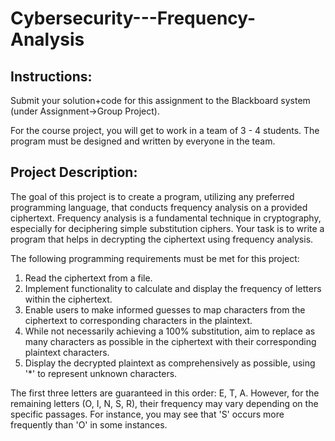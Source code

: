 # Cybersecurity---Frequency-Analysis

## Instructions:
Submit your solution+code for this assignment to the Blackboard system (under Assignment->Group Project).

For the course project, you will get to work in a team of 3 - 4 students. The program must be designed and written by everyone in the team.

## Project Description:
The goal of this project is to create a program, utilizing any preferred programming language, that conducts frequency analysis on a provided ciphertext. Frequency analysis is a fundamental technique in cryptography, especially for deciphering simple substitution ciphers. Your task is to write a program that helps in decrypting the ciphertext using frequency analysis.

The following programming requirements must be met for this project:

1. Read the ciphertext from a file.
2. Implement functionality to calculate and display the frequency of letters within the ciphertext.
3. Enable users to make informed guesses to map characters from the ciphertext to corresponding characters in the plaintext.
4. While not necessarily achieving a 100% substitution, aim to replace as many characters as possible in the ciphertext with their corresponding plaintext characters.
5. Display the decrypted plaintext as comprehensively as possible, using '*' to represent unknown characters.

The first three letters are guaranteed in this order: E, T, A. However, for the remaining letters (O, I, N, S, R), their frequency may vary depending on the specific passages. For instance, you may see that 'S' occurs more frequently than 'O' in some instances.